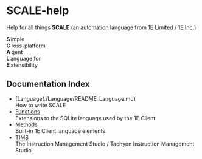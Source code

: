 # SCALE-help
Help for all things **SCALE** (an automation language from [1E Limited / 1E Inc.](https://www.1e.com))

**S**&#8239;imple<br>
**C**&#8239;ross-platform<br>
**A**&#8239;gent<br>
**L**&#8239;anguage for<br>
**E**&#8239;xtensibility<br>

## Documentation Index

- [Language(./Language/README_Language.md)  
How to write SCALE
- [Functions](./Functions/README_Functions.md)  
Extensions to the SQLite language used by the 1E Client
- [Methods](./Methods/README_Methods.md)  
Built-in 1E Client language elements
- [TIMS](./TIMS/README_TIMS.md)  
The Instruction Management Studio / Tachyon Instruction Management Studio
